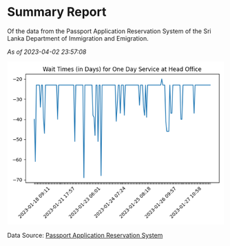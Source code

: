 # Summary Report

Of the data from the Passport Application Reservation System of the Sri Lanka Department of Immigration and Emigration.

*As of 2023-04-02 23:57:08*

![Wait Time Chart](summary.wait_time_chart.png)

Data Source: [Passport Application Reservation System](https://eservices.immigration.gov.lk:8443/appointment/pages/reservationApplication.xhtml)